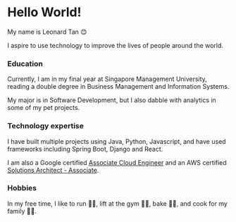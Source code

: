
# Hello World!
My name is Leonard Tan 😊

I aspire to use technology to improve the lives of people around the world.

### Education
Currently, I am in my final year at Singapore Management University, reading a double degree in Business Management and Information Systems.

My major is in Software Development, but I also dabble with analytics in some of my pet projects.

### Technology expertise
I have built multiple projects using Java, Python, Javascript, and have used frameworks including Spring Boot, Django and React.

I am also a Google certified [Associate Cloud Engineer](https://www.credential.net/76ebab04-f236-4502-a38e-039af2a87c83) and an AWS certified [Solutions Architect - Associate](https://www.credly.com/badges/7a9e940f-bace-45bf-bda1-7d085a850dcb?source=linked_in_profile).


### Hobbies
In my free time, I like to run 🏃‍♂️, lift at the gym 🏋️‍♂️, bake 🍞🥐, and cook for my family 🍝🍤.
